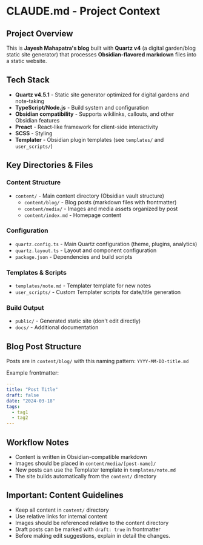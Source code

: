 # CLAUDE.md - Project Context

## Project Overview
This is **Jayesh Mahapatra's blog** built with **Quartz v4** (a digital garden/blog static site generator) that processes **Obsidian-flavored markdown** files into a static website.

## Tech Stack
- **Quartz v4.5.1** - Static site generator optimized for digital gardens and note-taking
- **TypeScript/Node.js** - Build system and configuration
- **Obsidian compatibility** - Supports wikilinks, callouts, and other Obsidian features
- **Preact** - React-like framework for client-side interactivity
- **SCSS** - Styling
- **Templater** - Obsidian plugin templates (see `templates/` and `user_scripts/`)

## Key Directories & Files

### Content Structure
- `content/` - Main content directory (Obsidian vault structure)
  - `content/blog/` - Blog posts (markdown files with frontmatter)
  - `content/media/` - Images and media assets organized by post
  - `content/index.md` - Homepage content

### Configuration
- `quartz.config.ts` - Main Quartz configuration (theme, plugins, analytics)
- `quartz.layout.ts` - Layout and component configuration
- `package.json` - Dependencies and build scripts

### Templates & Scripts
- `templates/note.md` - Templater template for new notes
- `user_scripts/` - Custom Templater scripts for date/title generation

### Build Output
- `public/` - Generated static site (don't edit directly)
- `docs/` - Additional documentation

## Blog Post Structure
Posts are in `content/blog/` with this naming pattern: `YYYY-MM-DD-title.md`

Example frontmatter:
```yaml
---
title: "Post Title"
draft: false
date: "2024-03-18"
tags:
  - tag1
  - tag2
---
```

## Workflow Notes
- Content is written in Obsidian-compatible markdown
- Images should be placed in `content/media/[post-name]/`
- New posts can use the Templater template in `templates/note.md`
- The site builds automatically from the `content/` directory

## Important: Content Guidelines
- Keep all content in `content/` directory
- Use relative links for internal content
- Images should be referenced relative to the content directory
- Draft posts can be marked with `draft: true` in frontmatter
- Before making edit suggestions, explain in detail the changes.